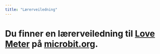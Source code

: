 ```yaml
---
title: "Lærerveiledning"
---
```


# Du finner en lærerveiledning til [Love Meter](https://www.microbit.co.uk/blocks/lessons/love-meter/activity) på [microbit.org](https://www.microbit.co.uk/blocks/lessons/love-meter).
